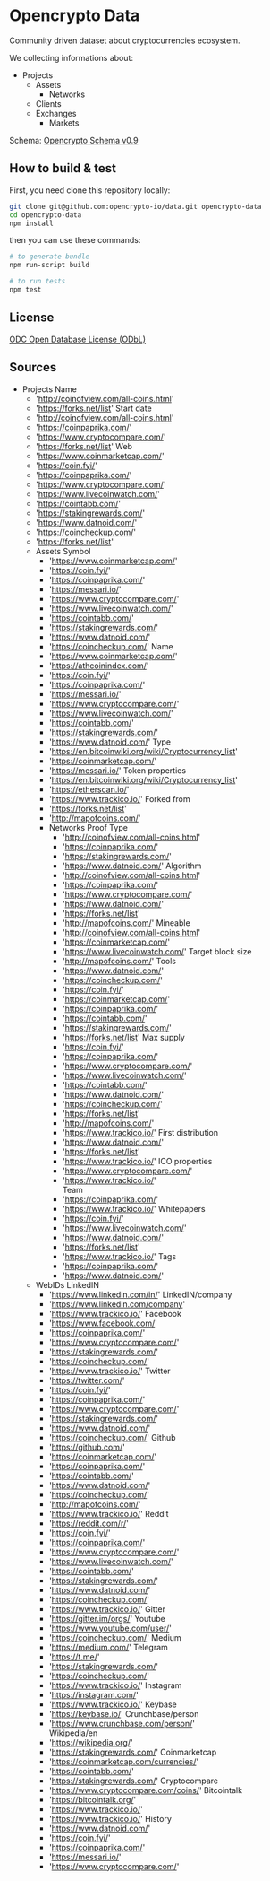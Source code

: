 # Opencrypto Data

Community driven dataset about cryptocurrencies ecosystem.

We collecting informations about:
* Projects
  * Assets
    * Networks
  * Clients
  * Exchanges
    * Markets

Schema: [Opencrypto Schema v0.9](https://schema.opencrypto.io/)

## How to build & test

First, you need clone this repository locally:
```bash
git clone git@github.com:opencrypto-io/data.git opencrypto-data
cd opencrypto-data
npm install
```

then you can use these commands:
```bash
# to generate bundle
npm run-script build

# to run tests
npm test
```

## License

[ODC Open Database License (ODbL)](https://opendatacommons.org/licenses/odbl/summary/)


## Sources

* Projects
   Name
     - 'http://coinofview.com/all-coins.html'
     - 'https://forks.net/list'
   Start date
     - 'http://coinofview.com/all-coins.html'
     - 'https://coinpaprika.com/'
     - 'https://www.cryptocompare.com/'
     - 'https://forks.net/list'
   Web
     - 'https://www.coinmarketcap.com/'
     - 'https://coin.fyi/'
     - 'https://coinpaprika.com/'
     - 'https://www.cryptocompare.com/'
     - 'https://www.livecoinwatch.com/'
     - 'https://cointabb.com/'
     - 'https://stakingrewards.com/'
     - 'https://www.datnoid.com/'
     - 'https://coincheckup.com/'
     - 'https://forks.net/list'
  * Assets
     Symbol
       - 'https://www.coinmarketcap.com/'
       - 'https://coin.fyi/'
       - 'https://coinpaprika.com/'
       - 'https://messari.io/'
       - 'https://www.cryptocompare.com/'
       - 'https://www.livecoinwatch.com/'
       - 'https://cointabb.com/'
       - 'https://stakingrewards.com/'
       - 'https://www.datnoid.com/'
       - 'https://coincheckup.com/'
     Name
       - 'https://www.coinmarketcap.com/'
       - 'https://athcoinindex.com/'
       - 'https://coin.fyi/'
       - 'https://coinpaprika.com/'
       - 'https://messari.io/'
       - 'https://www.cryptocompare.com/'
       - 'https://www.livecoinwatch.com/'
       - 'https://cointabb.com/'
       - 'https://stakingrewards.com/'
       - 'https://www.datnoid.com/'
     Type
       - 'https://en.bitcoinwiki.org/wiki/Cryptocurrency_list'
       - 'https://coinmarketcap.com/'
       - 'https://messari.io/'
     Token properties
       - 'https://en.bitcoinwiki.org/wiki/Cryptocurrency_list'
       - 'https://etherscan.io/'
       - 'https://www.trackico.io/'
     Forked from
       - 'https://forks.net/list'
       - 'http://mapofcoins.com/'      
    * Networks
       Proof Type
         - 'http://coinofview.com/all-coins.html'
         - 'https://coinpaprika.com/'
         - 'https://stakingrewards.com/'
         - 'https://www.datnoid.com/'
       Algorithm
         - 'http://coinofview.com/all-coins.html'
         - 'https://coinpaprika.com/'
         - 'https://www.cryptocompare.com/'
         - 'https://www.datnoid.com/'
         - 'https://forks.net/list'
         - 'http://mapofcoins.com/'
       Mineable
         - 'http://coinofview.com/all-coins.html'
         - 'https://coinmarketcap.com/'
         - 'https://www.livecoinwatch.com/'
       Target block size
         - 'http://mapofcoins.com/'
       Tools
         - 'https://www.datnoid.com/'
         - 'https://coincheckup.com/'
         - 'https://coin.fyi/'
         - 'https://coinmarketcap.com/'
         - 'https://coinpaprika.com/'
         - 'https://cointabb.com/'
         - 'https://stakingrewards.com/'
         - 'https://forks.net/list'
      Max supply
        - 'https://coin.fyi/'
        - 'https://coinpaprika.com/'
        - 'https://www.cryptocompare.com/'
        - 'https://www.livecoinwatch.com/'
        - 'https://cointabb.com/'
        - 'https://www.datnoid.com/'
        - 'https://coincheckup.com/'
        - 'https://forks.net/list'
        - 'http://mapofcoins.com/'
        - 'https://www.trackico.io/'
      First distribution
        - 'https://www.datnoid.com/'
        - 'https://forks.net/list'
        - 'https://www.trackico.io/'
      ICO properties
        - 'https://www.cryptocompare.com/'
        - 'https://www.trackico.io/'   
    Team
      - 'https://coinpaprika.com/'
      - 'https://www.trackico.io/'
    Whitepapers
      - 'https://coin.fyi/'
      - 'https://www.livecoinwatch.com/'
      - 'https://www.datnoid.com/'
      - 'https://forks.net/list'
      - 'https://www.trackico.io/'
    Tags
      - 'https://coinpaprika.com/'
      - 'https://www.datnoid.com/'
  * WebIDs
     LinkedIN
       - 'https://www.linkedin.com/in/'
     LinkedIN/company
       - 'https://www.linkedin.com/company'
       - 'https://www.trackico.io/'
     Facebook
       - 'https://www.facebook.com/'
       - 'https://coinpaprika.com/'
       - 'https://www.cryptocompare.com/'
       - 'https://stakingrewards.com/'
       - 'https://coincheckup.com/'
       - 'https://www.trackico.io/'
     Twitter
       - 'https://twitter.com/'
       - 'https://coin.fyi/'
       - 'https://coinpaprika.com/'
       - 'https://www.cryptocompare.com/'
       - 'https://stakingrewards.com/'
       - 'https://www.datnoid.com/'
       - 'https://coincheckup.com/'
     Github
       - 'https://github.com/'
       - 'https://coinmarketcap.com/'
       - 'https://coinpaprika.com/'
       - 'https://cointabb.com/'
       - 'https://www.datnoid.com/'
       - 'https://coincheckup.com/'
       - 'http://mapofcoins.com/'
       - 'https://www.trackico.io/'
     Reddit
       - 'https://reddit.com/r/'
       - 'https://coin.fyi/'
       - 'https://coinpaprika.com/'
       - 'https://www.cryptocompare.com/'
       - 'https://www.livecoinwatch.com/'
       - 'https://cointabb.com/'
       - 'https://stakingrewards.com/'
       - 'https://www.datnoid.com/'
       - 'https://coincheckup.com/'
       - 'https://www.trackico.io/'
     Gitter
       - 'https://gitter.im/orgs/'
     Youtube
       - 'https://www.youtube.com/user/'
       - 'https://coincheckup.com/'
     Medium
       - 'https://medium.com/'
     Telegram
       - 'https://t.me/'
       - 'https://stakingrewards.com/'
       - 'https://coincheckup.com/'
       - 'https://www.trackico.io/'
     Instagram
       - 'https://instagram.com/'
       - 'https://www.trackico.io/'
     Keybase
       - 'https://keybase.io/'
     Crunchbase/person
       - 'https://www.crunchbase.com/person/'    
     Wikipedia/en
       - 'https://wikipedia.org/'
       - 'https://stakingrewards.com/'
     Coinmarketcap
       - 'https://coinmarketcap.com/currencies/'
       - 'https://cointabb.com/'
       - 'https://stakingrewards.com/'
     Cryptocompare
       - 'https://www.cryptocompare.com/coins/'
     Bitcointalk
       - 'https://bitcointalk.org/'
       - 'https://www.trackico.io/'
       - 'https://www.trackico.io/'
   History
     - 'https://www.datnoid.com/'
     - 'https://coin.fyi/'
     - 'https://coinpaprika.com/'
     - 'https://messari.io/'
     - 'https://www.cryptocompare.com/'
